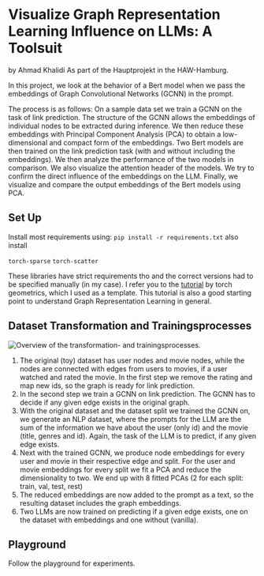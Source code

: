 #  Visualize Graph Representation Learning Influence on LLMs: A Toolsuit
by Ahmad Khalidi
As part of the Hauptprojekt in the HAW-Hamburg.

In this project, we look at the behavior of a Bert model when we pass the embeddings of Graph Convolutional Networks (GCNN) in the prompt.

The process is as follows: On a sample data set we train a GCNN on the task of link prediction. The structure of the GCNN allows the embeddings of individual nodes to be extracted during inference. We then reduce these embeddings with Principal Component Analysis (PCA) to obtain a low-dimensional and compact form of the embeddings. Two Bert models are then trained on the link prediction task (with and without including the embeddings). We then analyze the performance of the two models in comparison. We also visualize the attention header of the models. We try to confirm the direct influence of the embeddings on the LLM. Finally, we visualize and compare the output embeddings of the Bert models using PCA.

## Set Up
Install most requirements using:
```pip install -r requirements.txt```
also install

```torch-sparse```
```torch-scatter```

These libraries have strict requirements tho and the correct versions had to be specified manually (in my case).
I refer you to the [tutorial](https://colab.research.google.com/drive/1xpzn1Nvai1ygd_P5Yambc_oe4VBPK_ZT?usp=sharing#scrollTo=rwgNwoa26Eja) by torch geometrics, which I used as a template. This tutorial is also a good starting point to understand Graph Representation Learning in general.

## Dataset Transformation and Trainingsprocesses
![Overview of the transformation- and trainingsprocesses.](https://github.com/AhmadHAW/Hauptprojekt/blob/main/images/Overview.png?raw=true)
1.    The original (toy) dataset has user nodes and movie nodes, while the nodes are connected with edges from users to movies, if a user watched and rated the movie. In the first step we remove the rating and map new ids, so the graph is ready for link prediction.
2.    In the second step we train a GCNN on link prediction. The GCNN has to decide if any given edge exists in the original graph.
3.    With the original dataset and the dataset split we trained the GCNN on, we generate an NLP dataset, where the prompts for the LLM are the sum of the information we have about the user (only id) and the movie (title, genres and id). Again, the task of the LLM is to predict, if any given edge exists.
4.    Next with the trained GCNN, we produce node embeddings for every user and movie in their respective edge and split. For the user and movie embeddings for every split we fit a PCA and reduce the dimensionality to two. We end up with 8 fitted PCAs (2 for each split: train, val, test, rest)
5.    The reduced embeddings are now added to the prompt as a text, so the resulting dataset includes the graph embeddings.
6.    Two LLMs are now trained on predicting if a given edge exists, one on the dataset with embeddings and one without (vanilla).

## Playground
Follow the playground for experiments.
